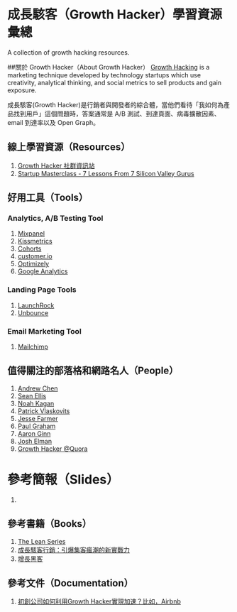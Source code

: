 # 成長駭客（Growth Hacker）學習資源彙總
A collection of growth hacking resources.  

##關於 Growth Hacker（About Growth Hacker）
[Growth Hacking](https://en.wikipedia.org/wiki/Growth_hacking) is a marketing technique developed by technology startups which use creativity, analytical thinking, and social metrics to sell products and gain exposure.

成長駭客(Growth Hacker)是行銷者與開發者的綜合體，當他們看待「我如何為產品找到用戶」這個問題時，答案通常是 A/B 測試、到達頁面、病毒擴散因素、email 到達率以及 Open Graph。

## 線上學習資源（Resources）
1. [Growth Hacker 社群資訊站](http://growthhackers.com/)
2. [Startup Masterclass - 7 Lessons From 7 Silicon Valley Gurus](https://www.udemy.com/7-lessons-from-7-product-gurus/)

## 好用工具（Tools）
### Analytics, A/B Testing Tool
1. [Mixpanel](https://mixpanel.com/)
2. [Kissmetrics](https://www.kissmetrics.com/)
3. [Cohorts](https://cohorts.astronomer.io/)
4. [customer.io](https://customer.io/)
5. [Optimizely](https://www.optimizely.com/)
6. [Google Analytics](http://www.google.com/analytics/)

### Landing Page Tools
1. [LaunchRock](https://www.launchrock.com/)
2. [Unbounce](http://unbounce.com/)

### Email Marketing Tool 
1. [Mailchimp](mailchimp.com)

## 值得關注的部落格和網路名人（People）
1. [Andrew Chen](http://andrewchen.co)
2. [Sean Ellis](http://www.startup-marketing.com/)
3. [Noah Kagan](http://okdork.com)
4. [Patrick Vlaskovits](http://vlaskovits.com/blog)
5. [Jesse Farmer](http://20bits.com)
6. [Paul Graham](http://www.paulgraham.com/articles.html)
7. [Aaron Ginn](http://www.aginnt.com)
8. [Josh Elman](https://medium.com/@joshelman)
9. [Growth Hacker @Quora](https://www.quora.com/topic/GrowthHacking)

# 參考簡報（Slides）
1. []()

## 參考書籍（Books）
1. [The Lean Series](http://theleanstartup.com/the-lean-series)
2. [成長駭客行銷：引爆集客瘋潮的新實戰力](http://www.books.com.tw/products/0010707245)
3. [增長黑客](http://zengzhangheike.com/)

## 參考文件（Documentation）
1. [初創公司如何利用Growth Hacker實現加速？比如，Airbnb](http://www.hksilicon.com/articles/993306)
